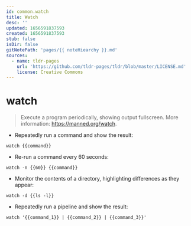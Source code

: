 ```yaml
---
id: common.watch
title: Watch
desc: ''
updated: 1656591837593
created: 1656591837593
stub: false
isDir: false
gitNotePath: 'pages/{{ noteHiearchy }}.md'
sources:
  - name: tldr-pages
    url: 'https://github.com/tldr-pages/tldr/blob/master/LICENSE.md'
    license: Creative Commons
---
```

# watch

> Execute a program periodically, showing output fullscreen.
> More information: <https://manned.org/watch>.

- Repeatedly run a command and show the result:

`watch {{command}}`

- Re-run a command every 60 seconds:

`watch -n {{60}} {{command}}`

- Monitor the contents of a directory, highlighting differences as they appear:

`watch -d {{ls -l}}`

- Repeatedly run a pipeline and show the result:

`watch '{{command_1}} | {{command_2}} | {{command_3}}'`


